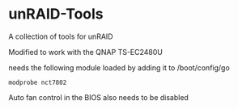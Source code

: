 # unRAID-Tools
A collection of tools for unRAID


Modified to work with the QNAP TS-EC2480U

needs the following module loaded by adding it to /boot/config/go
```
modprobe nct7802
```

Auto fan control in the BIOS also needs to be disabled


